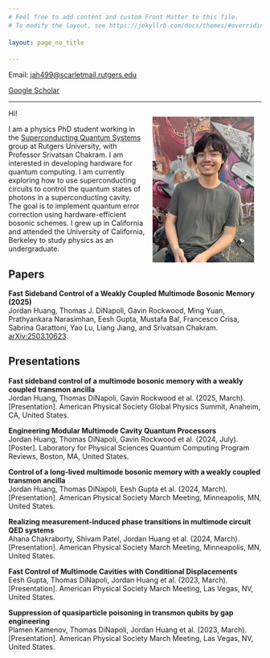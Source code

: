 ```yaml
---
# Feel free to add content and custom Front Matter to this file.
# To modify the layout, see https://jekyllrb.com/docs/themes/#overriding-theme-defaults

layout: page_no_title

---
```


Email: jah499@scarletmail.rutgers.edu

<a href="https://scholar.google.com/citations?user=OBz-gQEAAAAJ&h">Google Scholar</a>

---


<img src="/files/Jordan Huang.jpg" alt="Jordan Huang" width="40%" align="right" style="padding:15px;"/>

Hi! 

I am a physics PhD student working in the <a href="https://sites.rutgers.edu/chakram-lab/">Superconducting Quantum Systems</a> group at Rutgers University, with Professor Srivatsan Chakram. I am interested in developing hardware for quantum computing. I am currently exploring how to use superconducting circuits to control the quantum states of photons in a superconducting cavity. The goal is to implement quantum error correction using hardware-efficient bosonic schemes. I grew up in California and attended the University of California, Berkeley to study physics as an undergraduate. 

## Papers

<b>Fast Sideband Control of a Weakly Coupled Multimode Bosonic Memory (2025)</b> 
<br>
Jordan Huang, Thomas J. DiNapoli, Gavin Rockwood, Ming Yuan, Prathyankara Narasimhan, Eesh Gupta, Mustafa Bal, Francesco Crisa, Sabrina Garattoni, Yao Lu, Liang Jiang, and Srivatsan Chakram.
<a href="https://arxiv.org/abs/2503.10623">arXiv:2503.10623</a>.

## Presentations

<b>Fast sideband control of a multimode bosonic memory with a weakly coupled transmon ancilla</b>
<br>
Jordan Huang, Thomas DiNapoli, Gavin Rockwood et al. (2025, March). [Presentation]. American Physical Society Global Physics Summit, Anaheim, CA, United States.

<b>Engineering Modular Multimode Cavity Quantum Processors</b>
<br>
Jordan Huang, Thomas DiNapoli, Gavin Rockwood et al. (2024, July). [Poster]. Laboratory for Physical Sciences Quantum Computing Program Reviews, Boston, MA, United States.

<b>Control of a long-lived multimode bosonic memory with a weakly coupled transmon ancilla</b>
<br>
Jordan Huang, Thomas DiNapoli, Eesh Gupta et al. (2024, March). [Presentation]. American Physical Society March Meeting, Minneapolis, MN, United States.

<b>Realizing measurement-induced phase transitions in multimode circuit QED systems</b> 
<br>
Ahana Chakraborty, Shivam Patel, Jordan Huang et al. (2024, March). [Presentation]. American Physical Society March Meeting, Minneapolis, MN, United States. 

<b>Fast Control of Multimode Cavities with Conditional Displacements</b>
<br>
Eesh Gupta, Thomas DiNapoli, Jordan Huang et al. (2023, March). [Presentation]. American Physical Society March Meeting, Las Vegas, NV, United States.

<b>Suppression of quasiparticle poisoning in transmon qubits by gap engineering</b>
<br>
Plamen Kamenov, Thomas DiNapoli, Jordan Huang et al. (2023, March). [Presentation]. American Physical Society March Meeting, Las Vegas, NV, United States.
